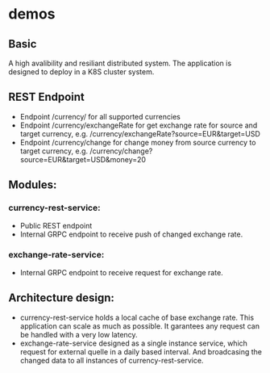 
# demos

## Basic
A high avalibility and resiliant distributed system. The application is designed to deploy in a K8S cluster system.

## REST Endpoint
- Endpoint /currency/ for all supported currencies
- Endpoint /currency/exchangeRate for get exchange rate for source and target currency, e.g. /currency/exchangeRate?source=EUR&target=USD
- Endpoint /currency/change for change money from source currency to target currency, e.g. /currency/change?source=EUR&target=USD&money=20

## Modules:
### currency-rest-service:
- Public REST endpoint
- Internal GRPC endpoint to receive push of changed exchange rate.

### exchange-rate-service:
- Internal GRPC endpoint to receive request for exchange rate.


## Architecture design:

- currency-rest-service holds a local cache of base exchange rate. This application can scale as much as possible.  It garantees any request can be handled with a very low latency.
- exchange-rate-service designed as a single instance service, which request for external quelle in a daily based interval.  And broadcasing the changed data to all instances of currency-rest-service.
